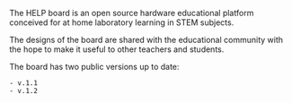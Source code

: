 The HELP board is an open source hardware educational platform conceived for at home laboratory learning in STEM subjects.

The designs of the board are shared with the educational community with the hope to make it useful to other teachers and students.

The board has two public versions up to date:

    - v.1.1
    - v.1.2
